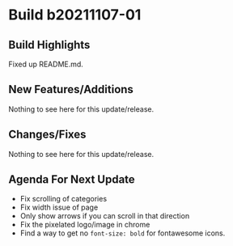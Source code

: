 # Build b20211107-01

## **Build Highlights**

Fixed up README.md.

## **New Features/Additions**

Nothing to see here for this update/release.

## **Changes/Fixes**

Nothing to see here for this update/release.

## **Agenda For Next Update**

- Fix scrolling of categories
- Fix width issue of page
- Only show arrows if you can scroll in that direction
- Fix the pixelated logo/image in chrome
- Find a way to get no `font-size: bold` for fontawesome icons.
